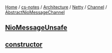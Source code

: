 [Home](https://mengxianbin.github.io) /
[cs-notes](https://mengxianbin.github.io/cs-notes/site) /
[Architecture](https://mengxianbin.github.io/cs-notes/site/Architecture) /
[Netty](https://mengxianbin.github.io/cs-notes/site/Architecture/Netty) /
[Channel](https://mengxianbin.github.io/cs-notes/site/Architecture/Netty/Channel) /
[AbstractNioMessageChannel](https://mengxianbin.github.io/cs-notes/site/Architecture/Netty/Channel/AbstractNioMessageChannel)

## [NioMessageUnsafe](https://mengxianbin.github.io/cs-notes/site/Architecture/Netty/Channel/AbstractNioMessageChannel/NioMessageUnsafe/)

## [constructor](https://mengxianbin.github.io/cs-notes/site/Architecture/Netty/Channel/AbstractNioMessageChannel/constructor)

